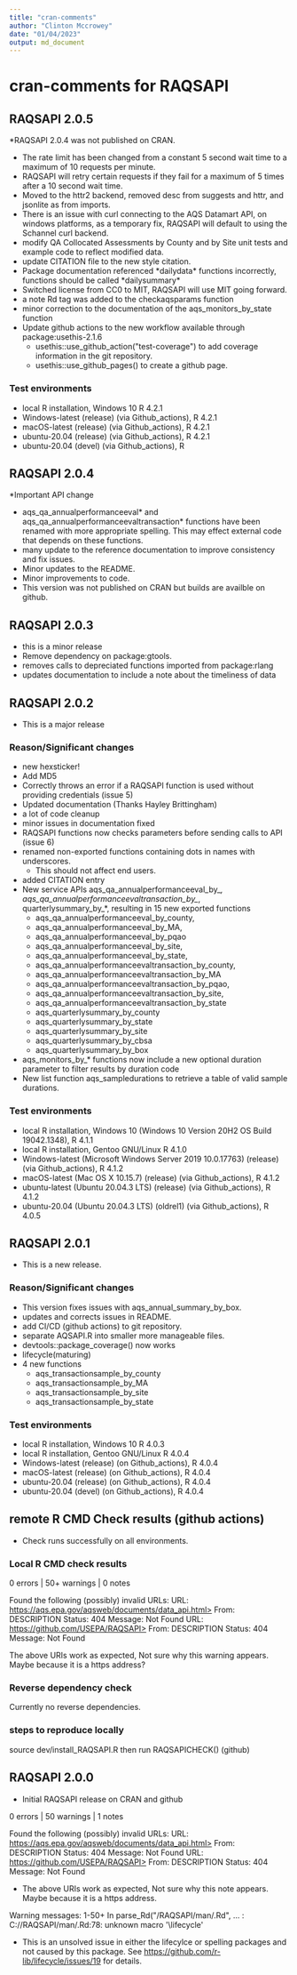 ```yaml
---
title: "cran-comments"
author: "Clinton Mccrowey"
date: "01/04/2023"
output: md_document
---
```


# cran-comments for RAQSAPI
## RAQSAPI 2.0.5
  *RAQSAPI 2.0.4 was not published on CRAN.
  - The rate limit has been changed from a constant 5 second wait time to a maximum of 10 requests per minute.
  - RAQSAPI will retry certain requests if they fail for a maximum of 5 times
    after a 10 second wait time.
  - Moved to the httr2 backend, removed desc from suggests and
    httr, and jsonlite as from imports.
  - There is an issue with curl connecting to the AQS Datamart API, on
    windows platforms, as a temporary fix, RAQSAPI will default to using
    the Schannel curl backend.
  - modify QA Collocated Assessments by County and by Site unit tests and
    example code to reflect modified data.
  - update CITATION file to the new style citation.
  - Package documentation referenced \*dailydata\* functions incorrectly,
    functions should be called \*dailysummary\* 
  - Switched license from CC0 to MIT, RAQSAPI will use MIT going forward.
  - a note Rd tag was added to the checkaqsparams function
  - minor correction to the documentation of the aqs_monitors_by_state
    function
  - Update github actions to the new workflow available through
    package:usethis-2.1.6
    + usethis::use_github_action("test-coverage") to add coverage
    information
    in the git repository.
    + usethis::use_github_pages() to create a github page.
  
### Test environments
* local R installation, Windows 10 R 4.2.1
* Windows-latest (release) (via Github_actions), R 4.2.1
* macOS-latest (release) (via Github_actions), R 4.2.1
* ubuntu-20.04 (release) (via Github_actions), R 4.2.1
* ubuntu-20.04 (devel) (via Github_actions), R 

## RAQSAPI 2.0.4
*Important API change
  - aqs_qa_annualperformanceeval* and aqs_qa_annualperformanceevaltransaction*
    functions have been renamed with more appropriate spelling. This may effect
    external code that depends on these functions.
  - many update to the reference documentation to improve consistency and
    fix issues.
  - Minor updates to the README.
  - Minor improvements to code.
  - This version was not published on CRAN but builds are availble on github.

## RAQSAPI 2.0.3
* this is a minor release
* Remove dependency on package:gtools.
* removes calls to depreciated functions imported from package:rlang
* updates documentation to include a note about the timeliness of data

## RAQSAPI 2.0.2
* This is a major release

### Reason/Significant changes
* new hexsticker!
* Add MD5
* Correctly throws an error if a RAQSAPI function is used without
    providing credentials (issue 5)
* Updated documentation (Thanks Hayley Brittingham)
* a lot of code cleanup
* minor issues in documentation fixed
* RAQSAPI functions now checks parameters before sending calls to API (issue 6)
* renamed non-exported functions containing dots in names with underscores.
    - This should not affect end users.
* added CITATION entry
* New service APIs aqs_qa_annualperformanceeval_by_*,
    aqs_qa_annualperformanceevaltransaction_by_*, quarterlysummary_by_*,
    resulting in 15 new exported functions
    - aqs_qa_annualperformanceeval_by_county,
    - aqs_qa_annualperformanceeval_by_MA,
    - aqs_qa_annualperformanceeval_by_pqao
    - aqs_qa_annualperformanceeval_by_site,
    - aqs_qa_annualperformanceeval_by_state,
    - aqs_qa_annualperformanceevaltransaction_by_county,
    - aqs_qa_annualperformanceevaltransaction_by_MA
    - aqs_qa_annualperformanceevaltransaction_by_pqao,
    - aqs_qa_annualperformanceevaltransaction_by_site,
    - aqs_qa_annualperformanceevaltransaction_by_state
    - aqs_quarterlysummary_by_county
    - aqs_quarterlysummary_by_state
    - aqs_quarterlysummary_by_site
    - aqs_quarterlysummary_by_cbsa
    - aqs_quarterlysummary_by_box
* aqs_monitors_by_\* functions now include a new optional duration parameter
    to filter results by duration code
* New list function aqs_sampledurations to retrieve a table of valid sample
    durations.
    
### Test environments
* local R installation, Windows 10 (Windows 10 Version 20H2 OS Build 19042.1348),
 R 4.1.1
* local R installation, Gentoo GNU/Linux R 4.1.0
* Windows-latest (Microsoft Windows Server 2019
  10.0.17763) (release) (via Github_actions), R 4.1.2
* macOS-latest (Mac OS X 10.15.7) (release) (via Github_actions), R 4.1.2
* ubuntu-latest (Ubuntu 20.04.3 LTS) (release) (via Github_actions), R 4.1.2
* ubuntu-20.04 (Ubuntu 20.04.3 LTS) (oldrel1) (via Github_actions), R 4.0.5

## RAQSAPI 2.0.1
* This is a new release.

### Reason/Significant changes
* This version fixes issues with aqs_annual_summary_by_box.
* updates and corrects issues in README.
* add CI/CD (github actions) to git repository.
* separate AQSAPI.R into smaller more manageable files.
* devtools::package_coverage() now works
* lifecycle(maturing)
* 4 new functions
    - aqs_transactionsample_by_county
    - aqs_transactionsample_by_MA
    - aqs_transactionsample_by_site
    - aqs_transactionsample_by_state

### Test environments
* local R installation, Windows 10 R 4.0.3
* local R installation, Gentoo GNU/Linux R 4.0.4
* Windows-latest (release) (on Github_actions), R 4.0.4
* macOS-latest (release) (on Github_actions), R 4.0.4
* ubuntu-20.04 (release) (on Github_actions), R 4.0.4
* ubuntu-20.04 (devel) (on Github_actions), R 4.0.4

## remote R CMD Check results (github actions)
* Check runs successfully on all environments.

### Local R CMD check results

0 errors | 50+ warnings | 0 notes

Found the following (possibly) invalid URLs:
  URL: https://aqs.epa.gov/aqsweb/documents/data_api.html>
    From: DESCRIPTION
    Status: 404
    Message: Not Found
  URL: https://github.com/USEPA/RAQSAPI>
    From: DESCRIPTION
    Status: 404
    Message: Not Found
    
The above URIs work as expected, Not sure why this warning appears. Maybe
  because it is a https address?
  
### Reverse dependency check
  Currently no reverse dependencies.
  
### steps to reproduce locally
  source dev/install_RAQSAPI.R then run RAQSAPICHECK() (github)


## RAQSAPI 2.0.0
  * Initial RAQSAPI release on CRAN and github
  
  0 errors | 50 warnings | 1 notes

Found the following (possibly) invalid URLs:
  URL: https://aqs.epa.gov/aqsweb/documents/data_api.html>
    From: DESCRIPTION
    Status: 404
    Message: Not Found
  URL: https://github.com/USEPA/RAQSAPI>
    From: DESCRIPTION
    Status: 404
    Message: Not Found
    
* The above URIs work as expected, Not sure why this note appears. Maybe
  because it is a https address.
  
Warning messages:
1-50+ In parse_Rd("/RAQSAPI/man/.Rd", ... :
C://RAQSAPI/man/.Rd:78:
unknown macro '\lifecycle'
* This is an unsolved issue in either the lifecylce or spelling packages and not
  caused by this package.
  See https://github.com/r-lib/lifecycle/issues/19 for details.
